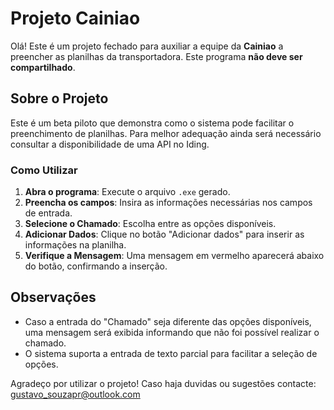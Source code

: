 # Projeto Cainiao

Olá! Este é um projeto fechado para auxiliar a equipe da **Cainiao** a preencher as planilhas da transportadora. Este programa **não deve ser compartilhado**.

## Sobre o Projeto

Este é um beta piloto que demonstra como o sistema pode facilitar o preenchimento de planilhas. Para melhor adequação ainda será necessário consultar a disponibilidade de uma API no Iding.

### Como Utilizar

1. **Abra o programa**: Execute o arquivo `.exe` gerado.
2. **Preencha os campos**: Insira as informações necessárias nos campos de entrada.
3. **Selecione o Chamado**: Escolha entre as opções disponíveis.
4. **Adicionar Dados**: Clique no botão "Adicionar dados" para inserir as informações na planilha.
5. **Verifique a Mensagem**: Uma mensagem em vermelho aparecerá abaixo do botão, confirmando a inserção.

## Observações

- Caso a entrada do "Chamado" seja diferente das opções disponíveis, uma mensagem será exibida informando que não foi possível realizar o chamado.
- O sistema suporta a entrada de texto parcial para facilitar a seleção de opções.

Agradeço por utilizar o projeto! Caso haja duvidas ou sugestões contacte:
gustavo_souzapr@outlook.com

